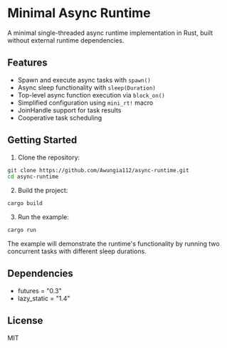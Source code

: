 # Minimal Async Runtime

A minimal single-threaded async runtime implementation in Rust, built without external runtime dependencies.

## Features

- Spawn and execute async tasks with `spawn()`
- Async sleep functionality with `sleep(Duration)`
- Top-level async function execution via `block_on()`
- Simplified configuration using `mini_rt!` macro
- JoinHandle support for task results
- Cooperative task scheduling

## Getting Started

1. Clone the repository:
```bash
git clone https://github.com/Awungia112/async-runtime.git
cd async-runtime
```

2. Build the project:
```bash
cargo build
```

3. Run the example:
```bash
cargo run
```

The example will demonstrate the runtime's functionality by running two concurrent tasks with different sleep durations.

## Dependencies

- futures = "0.3"
- lazy_static = "1.4"

## License

MIT 